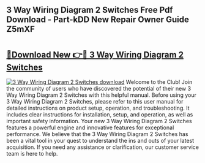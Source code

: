 ## 3 Way Wiring Diagram 2 Switches Free Pdf Download - Part-kDD New Repair Owner Guide Z5mXF

# <h2><a href="http://dfmmffx.blite.top/?on=3+Way+Wiring+Diagram+2+Switches">🔗Download New 👉🔴 3 Way Wiring Diagram 2 Switches</a></h2>

[![3 Way Wiring Diagram 2 Switches download](https://i.imgur.com/lujVjoI.png)](http://dfmmffx.blite.top/?on=3+Way+Wiring+Diagram+2+Switches)
Welcome to the Club! Join the community of users who have discovered the potential of their new 3 Way Wiring Diagram 2 Switches with this helpful manual. Before using your 3 Way Wiring Diagram 2 Switches, please refer to this user manual for detailed instructions on product setup, operation, and troubleshooting. It includes clear instructions for installation, setup, and operation, as well as important safety information. Your new 3 Way Wiring Diagram 2 Switches features a powerful engine and innovative features for exceptional performance. We believe that the 3 Way Wiring Diagram 2 Switches has been a vital tool in your quest to understand the ins and outs of your latest acquisition. If you need any assistance or clarification, our customer service team is here to help.
